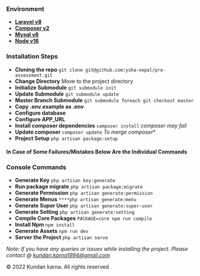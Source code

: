 ### Environment

- **[Laravel v8](https://laravel.com/docs/8.x)**
- **[Composer v2](https://getcomposer.org/)**
- **[Mysql v8](https://www.mysql.com/)**
- **[Node v16](https://nodejs.org/en/)**


### Installation Steps
- **Cloning the repo** ```git clone git@github.com:ysha-nepal/pro-assessment.git ```
- **Change Directory** Move to the project directory
- **Initialize Submodule** ```git submodule init```
- **Update Submodule** ```git submodule update```
- **Master Branch Submodule** ```git submodule foreach git checkout master```
- **Copy .env.example as .env**
- **Configure database**
- **Configure APP_URL**
- **Install composer dependencies** ```composer install``` *composer may fail*
- **Update composer** ```composer update``` *To merge composer**
- **Project Setup** ```php artisan package:setup```


#### In Case of Some Failures/Mistakes Below Are the Individual Commands
### Console Commands
- **Generate Key** ```php artisan key:generate```
- **Run package migrate** ```php artisan package:migrate```
- **Generate Permission** ```php artisan generate:permission```
- **Generate Menus** ```****php artisan generate:menu```
- **Generate Super User** ```php artisan generate:super-user```
- **Generate Setting** ```php artisan generate:setting```
- **Compile Core Packages** ```PACKAGE=core npm run compile```
- **Install Npm** ```npm install```
- **Generate Assets** ```npm run dev```
- **Server the Project** ```php artisan serve```

<em>Note: If you have any queries or issues while installing the project. Please contact @ kundan.karna1994@gmail.com</em>

&copy; 2022 Kundan karna. All rights reserved
